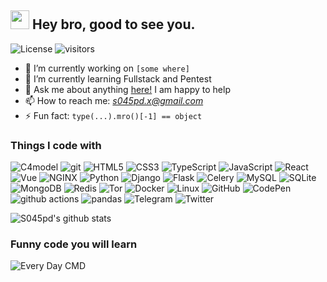 ## <img src="https://emojis.slackmojis.com/emojis/images/1531849430/4246/blob-sunglasses.gif?1531849430" width="30"/> Hey bro, good to see you.

![License](https://img.shields.io/badge/License-MIT-blue.svg)
![visitors](https://visitor-badge.glitch.me/badge?page_id=s045pd.s045pd)

- 🔭 I’m currently working on `[some where]`
- 🌱 I’m currently learning Fullstack and Pentest
- 💬 Ask me about anything [here!](https://github.com/s045pd/s045pd/issues/1) I am happy to help
- 📫 How to reach me: *s045pd.x@gmail.com*
- ⚡ Fun fact: `type(...).mro()[-1] == object`

### Things I code with

<p>
<img alt="C4model" src="https://img.shields.io/badge/-C4model-1DA1F2?style=flat-square&logoColor=white" />
<img alt="git" src="https://img.shields.io/badge/-Git-F05032?style=flat-square&logo=git&logoColor=white" />

<img alt="HTML5" src="https://img.shields.io/badge/-HTML5-E34F26?style=flat-square&logo=HTML5&logoColor=white" />
<img alt="CSS3" src="https://img.shields.io/badge/-CSS3-F7DF1E?style=flat-square&logo=CSS3&logoColor=white" />
<img alt="TypeScript" src="https://img.shields.io/badge/-TypeScript-007ACC?style=flat-square&logo=TypeScript&logoColor=white" />
<img alt="JavaScript" src="https://img.shields.io/badge/-JavaScript-F7DF1E?style=flat-square&logo=JavaScript&logoColor=white" />

<img alt="React" src="https://img.shields.io/badge/-React-45b8d8?style=flat-square&logo=react&logoColor=white" />
<img alt="Vue" src="https://img.shields.io/badge/-Vue-4FC08D?style=flat-square&logo=vue.js&logoColor=white" />

<img alt="NGINX" src="https://img.shields.io/badge/-NGINX-269539?style=flat-square&logo=NGINX&logoColor=white" />

<img alt="Python" src="https://img.shields.io/badge/-Python-3776AB?style=flat-square&logo=python&logoColor=white" />

<img alt="Django" src="https://img.shields.io/badge/-Django-092E20?style=flat-square&logo=Django&logoColor=white" />
<img alt="Flask" src="https://img.shields.io/badge/-Flask-000000?style=flat-square&logo=Flask&logoColor=white" />
<img alt="Celery" src="https://img.shields.io/badge/-Celery-37814A?style=flat-square&logo=Celery&logoColor=white" />

<img alt="MySQL" src="https://img.shields.io/badge/-MySQL-4479A1?style=flat-square&logo=MySQL&logoColor=white" />
<img alt="SQLite" src="https://img.shields.io/badge/-SQLite-003B57?style=flat-square&logo=SQLite&logoColor=white" />
<img alt="MongoDB" src="https://img.shields.io/badge/-MongoDB-47A248?style=flat-square&logo=MongoDB&logoColor=white" />
<img alt="Redis" src="https://img.shields.io/badge/-Redis-DC382D?style=flat-square&logo=Redis&logoColor=white" />

<img alt="Tor" src="https://img.shields.io/badge/-Tor-7E4798?style=flat-square&logo=Tor&logoColor=white" />
<img alt="Docker" src="https://img.shields.io/badge/-Docker-46a2f1?style=flat-square&logo=docker&logoColor=white" />
<img alt="Linux" src="https://img.shields.io/badge/-Linux-FCC624?style=flat-square&logo=Linux&logoColor=white" />

<img alt="GitHub" src="https://img.shields.io/badge/-GitHub-181717?style=flat-square&logo=GitHub&logoColor=white" />
<img alt="CodePen" src="https://img.shields.io/badge/-CodePen-000000?style=flat-square&logo=CodePen&logoColor=white" />

<img alt="github actions" src="https://img.shields.io/badge/-Github_Actions-2088FF?style=flat-square&logo=github-actions&logoColor=white" />
<img alt="pandas" src="https://img.shields.io/badge/-pandas-150458?style=flat-square&logo=pandas&logoColor=white" />
<img alt="Telegram" src="https://img.shields.io/badge/-Telegram-2CA5E0?style=flat-square&logo=Telegram&logoColor=white" />
<img alt="Twitter" src="https://img.shields.io/badge/-Twitter-1DA1F2?style=flat-square&logo=Twitter&logoColor=white" />

</p>

![S045pd's github stats](https://github-readme-stats.vercel.app/api?username=s045pd&show_icons=true&theme=dracula)


### Funny code you will learn

![Every Day CMD](//pyocean.com/every_day_cmd/flush?)

